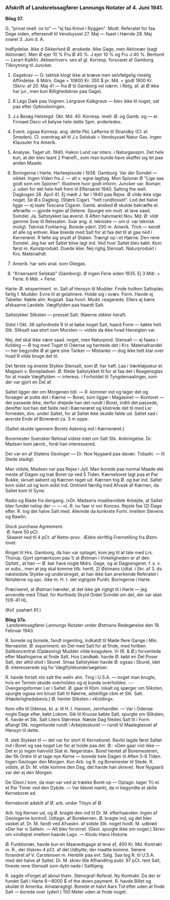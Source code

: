 ### Afskrift af Landsretssagfører Lannungs Notater af 4. Juni 1941.

**Bilag 37.**

G, "privat imell. os to" — "ej faa Knive i Ryggen". Modt. Referatet for faa Dage siden, eftersendt til Vendsyssel 27. Maj — faaet i Hænde 29. Maj svaret 3. Juni d. A.

Indflydelse. Ikke d Sikkerhed Ø. ønskede. Ikke Gage, men Aktionær (sagt Aktionær). Men Ø ejer 10 % Fru Ø 40 %. J ejer 10 % og Fru J 40 %. Bentonit — Lerart Kalkfri. Aktieerhverv. ses af gl. Korresp. forsvaret af Gamborg. Tilknytning til Juncker.

1) Gagekrav — G: taktisk klogt ikke at kræve men selvfølgelig rimelig Affindelse. 6 Mdrs. Gage = 10800 Kr. 350 $ pr. Md. = godt 1800 Kr. (Skriv. af 20. Maj 41 — fra Ø til Gamborg vel nærm. i Retg. af, at Ø ikke har jur., men kun Billighedskrav paa Gage).

5) 6 Lags Dæk paa Vognen. Lergrave Kalkgrave — blev ikke til noget, sat paa efter Opklodsningen.

7) J.s Besøg Helstegd. Okt. Md. 40. Korresp. imell. Ø. og Gamb. og — el. Firmaet Daco vil belyse hele dette Spm. anderledes.

9) Event. ogsaa Korresp. ang. dette Pkt. Løfterne til Strandby (Cl. el. Smeden). Cl. overdrag alt til J.s Selskab = Vendsyssel Natur Gas. Ingen Klausuler fra Amerik.

10) Analyse. Taget ult. 1940. Hakon Lund var inters. i Naturgasspm. Det hele kun, at der blev laant 2 Prøvefl., som man kunde have skaffet sig let paa anden Maade.

11) Boringerne i Harte. Harteepisode i 1936. Gamborg. Var der Svindel — nikket. Ingen Viden fra J. — alt v. egne Iagttag. Mon Spioner Ø "Lige saa godt som om Spioner". Illustrere hvor godt inform. Juncker var. Roman: J. uden for det hele helt frem til Efteraaret 1940. Salting the well. Dagbogen 28. April 41. Ej mødt J. før i 1940 paa Rejse. Ø vilde ikke sige noget. Se Ø.s Dagbog. (Stærk Cigar). "helt rundtossèt". Lod det halve ligge — ej taale Toscana Cigarer. Gamb. ønsked Ø skulde bekræfte el. afkræfte — gjorde ingen af Delene. Spurgte om mult. at lave saad. Svindel. Ja. Saltstykket laa øverst. 6 Aften halvmørkt Nov. Md. Ø: vildr gemme Svar til Retssalen. Svar ang. d. tekniske — om d. var teknisk muligt. Teknisk Forklaring. Borede yderl. 200 m. Amerik. Trick — kendt af alle og enhver. Raw bixede med Salt for at faa det til at gaa ned i Kernerøret. R følte sig snydt af Staten. Trængt op i et Hjørne. Den rene Svindel. Jeg har set Saltet blive lagt ind. Ved hvor Saltet blev købt. Kom først m. Kunstprodukt. Duede ikke. Nej rigtig Stensalt. Naturprodukt i Krs. Materialhdl.

12) Amerik. har selv anal. som Oliegas.

13) “Kriseraamt Selskab" (Gamborg). Ø ingen Ferie siden 1935. Ej 3 Mdr. + Ferie. 6 Mdr. + Ferie.

Harte: Ø. eksperiment. m. Salt af Hensyn til Mudder. Finde hvilken Saltopløs. farlig f. Mudder. Evne til at gelatinere. Holde sig i svæv. Form. Havde ej Tabeller. Købte alm. Kogsalt. Saa hvorl. Mudd. reagerede. Ellers ej bære afskaarne Løsdele. Vægtfylden paa haardt Salt.

Saltstykker Sliksten — presset Salt. (Køerne slikker heraf).

Sidst i Okt. 36 opfordrede R til at købe noget Salt, haard Form — købte helt Stk. Sliksalt saa stort som Mursten — vidste da ikke hvad Hensigten var.

Nej, det skal ikke være saad. noget, men Naturprod. Stensalt — ej faaes i Kolding — Ø tog med Toget til Odense og hentede det i Krs. Materialhandel — her begyndte Ø at gøre sine Tanker — Mistanke — dog ikke helt klar over hvad R vilde bruge det til.

Det første og eneste Stykke Stensalt, som Ø. har haft. Laa i Værktøjsskur el. Magasin v. Borepladsen. Ø. filede Saltstykket til for at faa det i Reagensglas for at maale Vægtfylden — interess. i Forholdet til Tyngdemaalinger, som der var gjort en Del af.

Saltet ligger der om Morgenen tidl. — R. kommer ind og tager det og forsøger at putte det i Kærne — Boret, som ligger i Magasinet — Kontoret — det passede ikke, derfor drejede han det rundt i Boret, indtil det passede, derefter lod han det falde ned i Kærnerøret og klistrede det til med Ler forneden, dvs. under Saltet, for at Saltet ikke skulde falde ud. Saltet sad i øverste Ende af Borerøret ca. 3 m oppe.

(Saltet skulde igennem Borets Aabning ind i Kærnerøret.)

Boremester Svensker Rehmal vidste intet om Salt Stk. Anbringelse. Dr. Madsen kom jævnt., fordi han interessered.

Der var en af Statens Geologer — Dr. Noe Nygaard paa davær. Tidspkt. — til Stede stadigt.

Man vidste, Madsen var paa Rejse i Jyll. Man borede paa normal Maade det meste af Dagen og trak Boret op ved 5 Tiden. Kærneboret lagt paa et Par Bukke, skruet aabent og Kærnen taget ud. Kærnen tog Ø. og bar ind. Saltet kom sidst ud og kom sidst ind. Omtrent færdig med Afvask af Kærnen, da Saltet kom til Syne.

Radio og Blade fra dengang. (»Dr. Madsens maalbevidste Arbejde, at Saltet blev fundet netop der — — «). R. nu faar vi vor Konces. Rejste faa (2) Dage efter. R. tog det halve Salt med. Allerede da konkrete Forhl. imellem Stevens og Rawlin.

Stock purchase Agreement.  
 Ø. have 50 pCt.  
 Skaaret ned til 4 pCt. af Netto-prov.
 Ældre skriftlig Fremstilling fra Østm. lovet.

Ringet til Hrs. Gamborg, da han var optaget, kom jeg til at tale med Lrs. Thorup. Gjort opmærksom paa 1) at Østman i Virkeligheden er af den Opfatt., at han — Ø. bør have nogle Mdrs. Gage, og at Dagpengeret. f. s. v. er subs., men at jeg skal komme tilb. hertil, 2) Østmans Udtal. i Skr. af 3. ds. næstsidste Stykke og understreget, at han ikke kan anerkende Referatet i Notaterne og spc. ikke m. H. t. det vigtigste Punkt. Boringerne i Harte.

Præciseret, at Østman hævder, at det ikke gik rigtigt til i Harte — jeg anvendte med Tillad. for Kortheds Skyld Ordet Svindel om det, der var sket. 11/6-41 HL.

(Kof. paahørt Kf.)

**Bilag 37a.**  
 Landsretssagfører Lannungs Notater under Østmans Redegørelse den 18. Februar 1943.

R. borede og borede, fandt ingenting, indkaldt til Møde flere Gange i Min. Nervøsitet. Ø. experiment. en Del med Salt for at finde, med hvilken Saltkoncentrat (Opløsning) Mudder vilde koagulere. Vi (R. & Ø.) forventede efter Maalingerne at finde Salt. Hos Landkøb. havde Ø. købt en Del Poser Salt, der altid stod i Skuret. Smaa Saltstykker havde Ø. ogsaa i Skuret, idet Ø. interesserede sig for Vægtfyldeundersøgelser.

R. havde fortalt »to salt the well« alm. Ting i U.S.A. — noget man brugte, hvis en Termin skulde overholdes og ej kunde overholdes. --- Overgangsformer Ler i Saltet. Ø. gaar til Kbm. lokalt og spørger om Sliksten, spurgte ogsaa om knust Salt til Køerne, adskillige cbm et Stk. Salt. (Hæderlighedsbevis.) Ø. henter Sliksten i »Kolding«.

Kom ofte til Odense, bl. a. til H. I. Hansen, Jernhandler. — Var i Odense nogle Dage efter, købt Lokom. Gik til Kruuse købte Salt, spurgte om Sliksten; K. havde et Stk. Salt Liters Størrelse. Næste Dag filedes Salt til i Form aflangt Stk. nogenlunde rundt i Arbejdsskuret — rundt til Maaleglasset af Hensyn til dette.

R. sleb Stykket til — det var for stort til Kerneboret. Ravlin lagde først Saltet ind i Boret og saa noget Ler for at holde paa det. Ø.: »Den gaar vist ikke — Det er jo ingen halvvild Stat el. Negerstat«. Boret hentet af Boremesteren, der fik Ordre til at tage nye Kerne — borede hele Dagen til Aften 5-6 Tiden. Ingen Geologer den Morgen. Kun Arb. og R. og Boremester til Stede. R. vidste, at Dr. M. vilde komme den Dag, det havde han skrevet. Noe Nygaard var der ej den Morgen.

De (Geol.) kom, da man var ved at trække Boret op — Optagn. tager 1½ el. et Par Timer ved den Dybde. — Var blevet mørkt, da vi begyndte at skille Kerneboret ad.

Kerneboret adskilt af Ø. arb. under Tilsyn af Ø.

Arb. tog Kernen ud, og Ø. bragte den ind til Dr. M. efterhaanden. Ingen af Geologerne kontroll. Udtagn. af Borekernen. Ø. bragte ind, og det blev vasket af. Dr. M. fandt ved Afvaskn. af sidste Stk. noget hvidt. M. udbrød »Der har vi Saltet«. — Alt blev forvirret. (Geol. spurgte ikke om noget.) Skrev om »indlejret imellem haarde Lag«. — Klods-Hans Historie.

Ø. Funktionær, havde kun en Maanedsgage at leve af, 400 Kr. Md. Kontrakt m. R., der tilskrev 4 pCt. af det Udbytte, der maatte komme. Senere forandret af V. Carstensen m. Henblik paa evt. Salg. Saa tog R. til U.S.A. med det halve af Saltet. Dr. M. skrev lille Afhandling publ. 97 pCt. rent Salt, fineste rene Stensalt som dybt nede i Saltbjerg.

R. sagde »Forget all about that«. Stenograf-Referat. Ny Kontrakt. Da der er fundet Salt i Harte 6—8000 $ of the down payment. R. havde Billet og skulde til Amerika. Amatøragtigt. Borede et halvt Aars Tid efter uden at finde Salt — borede over (yderl.) 150 Meter uden at finde noget.